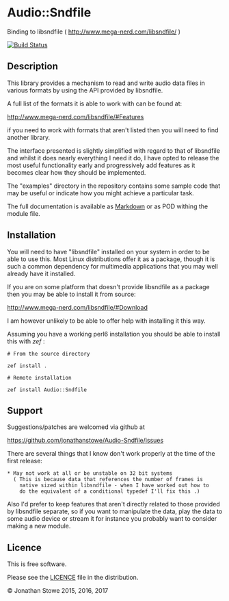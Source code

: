# Audio::Sndfile

Binding to libsndfile ( http://www.mega-nerd.com/libsndfile/ )

[![Build Status](https://travis-ci.org/jonathanstowe/Audio-Sndfile.svg?branch=master)](https://travis-ci.org/jonathanstowe/Audio-Sndfile)

## Description

This library provides a mechanism to read and write audio data files in
various formats by using the API provided by libsndfile.

A full list of the formats it is able to work with can be found at:

http://www.mega-nerd.com/libsndfile/#Features

if you need to work with formats that aren't listed then you will need to
find another library.

The interface presented is slightly simplified with regard to that of
libsndfile and whilst it does nearly everything I need it do, I have opted
to release the most useful functionality early and progressively add
features as it becomes clear how they should be implemented.

The "examples" directory in the repository contains some sample code that
may be useful or indicate how you might achieve a particular task.

The full documentation is available as [Markdown](Documentation.md) or
as POD withing the module file.

## Installation

You will need to have "libsndfile"  installed on your system in order to
be able to use this. Most Linux distributions offer it as a package, though
it is such a common dependency for multimedia applications that you may well
already have it installed.

If you are on some platform that doesn't provide libsndfile as a package
then you may be able to install it from source:

http://www.mega-nerd.com/libsndfile/#Download

I am however unlikely to be able to offer help with installing it this way.

Assuming you have a working perl6 installation you should be able to
install this with *zef* :

    # From the source directory
   
    zef install .

    # Remote installation

    zef install Audio::Sndfile

## Support

Suggestions/patches are welcomed via github at

https://github.com/jonathanstowe/Audio-Sndfile/issues

There are several things that I know don't work properly at the time of the
first release:

    * May not work at all or be unstable on 32 bit systems
      ( This is because data that references the number of frames is
        native sized within libsndfile - when I have worked out how to
        do the equivalent of a conditional typedef I'll fix this .)

Also I'd prefer to keep features that aren't directly related to those
provided by libsndfile separate, so if you want to manipulate the data,
play the data to some audio device or stream it for instance you probably
want to consider making a new module.

## Licence

This is free software.

Please see the [LICENCE](LICENCE) file in the distribution.

© Jonathan Stowe 2015, 2016, 2017
